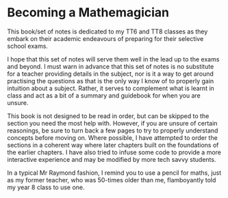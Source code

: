 # Becoming a Mathemagician

This book/set of notes is dedicated to my TT6 and TT8 classes as they embark on their academic endeavours of preparing for their selective school exams.

I hope that this set of notes will serve them well in the lead up to the exams and beyond. I must warn in advance that this set of notes is no substitute for a teacher providing details in the subject, nor is it a way to get around practising the questions as that is the only way I know of to properly gain intuition about a subject. Rather, it serves to complement what is learnt in class and act as a bit of a summary and guidebook for when you are unsure.
 
This book is not designed to be read in order, but can be skipped to the section you need the most help with. However, if you are unsure of certain reasonings, be sure to turn back a few pages to try to properly understand concepts before moving on. Where possible, I have attempted to order the sections in a coherent way where later chapters built on the foundations of the earlier chapters. I have also tried to infuse some code to provide a more interactive experience and may be modified by more tech savvy students.
 
In a typical Mr Raymond fashion, I remind you to use a pencil for maths, just as my former teacher, who was 50-times older than me, flamboyantly told my year 8 class to use one.
